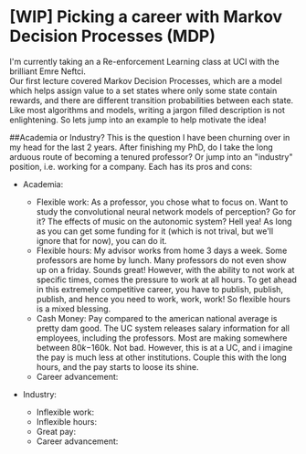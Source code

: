 # [WIP] Picking a career with Markov Decision Processes (MDP)

I'm currently taking an a Re-enforcement Learning class at UCI with the brilliant Emre Neftci.  
Our first lecture covered Markov Decision Processes, which are a model which helps assign value to a set states where 
only some state contain rewards, and there are different transition probabilities between each state.
Like most algorithms and models, writing a jargon filled description is not enlightening. 
So lets jump into an example to help motivate the idea!

##Academia or Industry?
This is the question I have been churning over in my head for the last 2 years. After finishing my PhD, do I take the 
long arduous route of becoming a tenured professor? Or jump into an "industry" position, i.e. working for a company.
Each has its pros and cons:
* Academia:
    - Flexible work: As a professor, you chose what to focus on. Want to study the convolutional neural network models 
    of perception? Go for it? The effects of music on the autonomic system? Hell yea! As long as you can get some funding for it 
    (which is not trival, but we'll ignore that for now), you can do it.
    - Flexible hours: My advisor works from home 3 days a week. Some professors are home by lunch. 
    Many professors do not even show up on a friday. Sounds great! However, with the ability to not work at specific times, comes 
    the pressure to work at all hours. To get ahead in this extremely competitive career, you have to publish, publish, publish, 
    and hence you need to work, work, work! So flexible hours is a mixed blessing.
    - Cash Money: Pay compared to the american national average is pretty dam good. The UC system releases salary information
    for all employees, including the professors. Most are making somewhere between $80k-$160k. Not bad. However, this is at a UC, and i
     imagine the pay is much less at other institutions. Couple this with the long hours, and the pay starts to loose its shine.
    - Career advancement:

* Industry: 
    - Inflexible work:
    - Inflexible hours:
    - Great pay:
    - Career advancement:  


